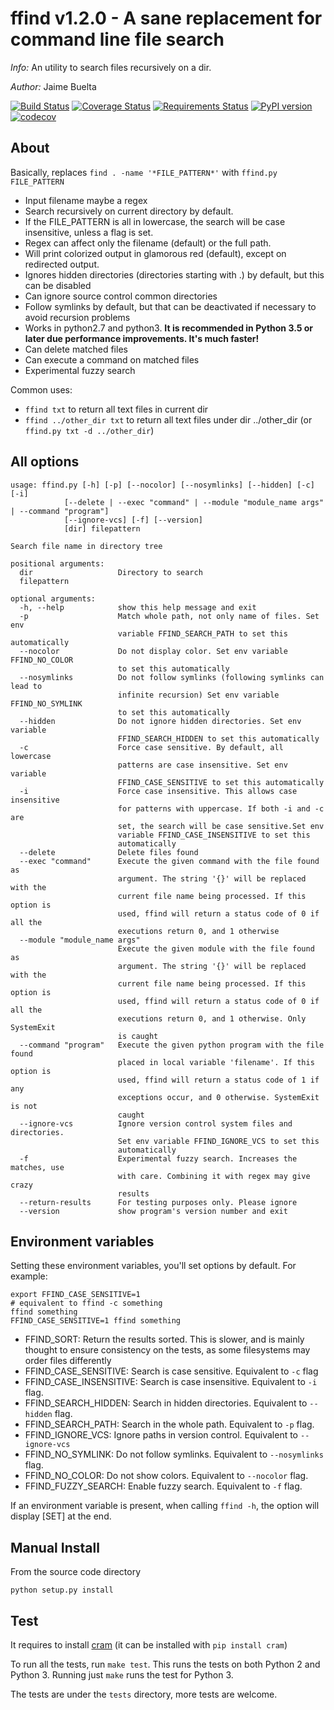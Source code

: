 ffind v1.2.0 - A sane replacement for command line file search
===

*Info:* An utility to search files recursively on a dir.

*Author:* Jaime Buelta

[![Build Status](https://travis-ci.org/jaimebuelta/ffind.svg?branch=master)](https://travis-ci.org/jaimebuelta/ffind)
[![Coverage Status](https://coveralls.io/repos/github/jaimebuelta/ffind/badge.svg?branch=master)](https://coveralls.io/github/jaimebuelta/ffind?branch=master)
[![Requirements Status](https://requires.io/github/jaimebuelta/ffind/requirements.svg?branch=master)](https://requires.io/github/jaimebuelta/ffind/requirements/?branch=master)
[![PyPI version](https://badge.fury.io/py/ffind.svg)](https://badge.fury.io/py/ffind)
[![codecov](https://codecov.io/gh/jaimebuelta/ffind/branch/master/graph/badge.svg)](https://codecov.io/gh/jaimebuelta/ffind)

About
---

Basically, replaces `find . -name '*FILE_PATTERN*'` with `ffind.py FILE_PATTERN`

- Input filename maybe a regex
- Search recursively on current directory by default.
- If the FILE_PATTERN is all in lowercase, the search will be case insensitive, unless a flag is set.
- Regex can affect only the filename (default) or the full path.
- Will print colorized output in glamorous red (default), except on redirected output.
- Ignores hidden directories (directories starting with .) by default, but this can be disabled
- Can ignore source control common directories
- Follow symlinks by default, but that can be deactivated if necessary to avoid recursion problems
- Works in python2.7 and python3. **It is recommended in Python 3.5 or later due performance improvements. It's much faster!**
- Can delete matched files
- Can execute a command on matched files
- Experimental fuzzy search

Common uses:

- `ffind txt` to return all text files in current dir
- `ffind ../other_dir txt` to return all text files under dir ../other_dir (or `ffind.py txt -d ../other_dir`)


All options
---

    usage: ffind.py [-h] [-p] [--nocolor] [--nosymlinks] [--hidden] [-c]  [-i]
                [--delete | --exec "command" | --module "module_name args" | --command "program"]
                [--ignore-vcs] [-f] [--version]
                [dir] filepattern

    Search file name in directory tree

    positional arguments:
      dir                   Directory to search
      filepattern

    optional arguments:
      -h, --help            show this help message and exit
      -p                    Match whole path, not only name of files. Set env
                            variable FFIND_SEARCH_PATH to set this automatically
      --nocolor             Do not display color. Set env variable FFIND_NO_COLOR
                            to set this automatically
      --nosymlinks          Do not follow symlinks (following symlinks can lead to
                            infinite recursion) Set env variable FFIND_NO_SYMLINK
                            to set this automatically
      --hidden              Do not ignore hidden directories. Set env variable
                            FFIND_SEARCH_HIDDEN to set this automatically
      -c                    Force case sensitive. By default, all lowercase
                            patterns are case insensitive. Set env variable
                            FFIND_CASE_SENSITIVE to set this automatically
      -i                    Force case insensitive. This allows case insensitive
                            for patterns with uppercase. If both -i and -c are
                            set, the search will be case sensitive.Set env
                            variable FFIND_CASE_INSENSITIVE to set this
                            automatically
      --delete              Delete files found
      --exec "command"      Execute the given command with the file found as
                            argument. The string '{}' will be replaced with the
                            current file name being processed. If this option is
                            used, ffind will return a status code of 0 if all the
                            executions return 0, and 1 otherwise
      --module "module_name args"
                            Execute the given module with the file found as
                            argument. The string '{}' will be replaced with the
                            current file name being processed. If this option is
                            used, ffind will return a status code of 0 if all the
                            executions return 0, and 1 otherwise. Only SystemExit
                            is caught
      --command "program"   Execute the given python program with the file found
                            placed in local variable 'filename'. If this option is
                            used, ffind will return a status code of 1 if any
                            exceptions occur, and 0 otherwise. SystemExit is not
                            caught
      --ignore-vcs          Ignore version control system files and directories.
                            Set env variable FFIND_IGNORE_VCS to set this
                            automatically
      -f                    Experimental fuzzy search. Increases the matches, use
                            with care. Combining it with regex may give crazy
                            results
      --return-results      For testing purposes only. Please ignore
      --version             show program's version number and exit

Environment variables
---

Setting these environment variables, you'll set options by default. For example:

    export FFIND_CASE_SENSITIVE=1
    # equivalent to ffind -c something
    ffind something 
    FFIND_CASE_SENSITIVE=1 ffind something

- FFIND_SORT: Return the results sorted. This is slower, and is mainly thought to ensure
              consistency on the tests, as some filesystems may order files differently
- FFIND_CASE_SENSITIVE: Search is case sensitive. Equivalent to `-c` flag
- FFIND_CASE_INSENSITIVE: Search is case insensitive. Equivalent to `-i` flag.
- FFIND_SEARCH_HIDDEN: Search in hidden directories. Equivalent to `--hidden` flag.
- FFIND_SEARCH_PATH: Search in the whole path. Equivalent to `-p` flag.
- FFIND_IGNORE_VCS: Ignore paths in version control. Equivalent to `--ignore-vcs`
- FFIND_NO_SYMLINK: Do not follow symlinks. Equivalent to `--nosymlinks` flag.
- FFIND_NO_COLOR: Do not show colors. Equivalent to `--nocolor` flag.
- FFIND_FUZZY_SEARCH: Enable fuzzy search. Equivalent to `-f` flag.

If an environment variable is present, when calling `ffind -h`, the option will display [SET] at the end.

Manual Install
---

From the source code directory
```
python setup.py install
```

Test
---
It requires to install [cram](https://bitheap.org/cram/) (it can be installed with `pip install cram`)

To run all the tests, run `make test`. This runs the tests on both Python 2 and Python 3. Running just
`make` runs the test for Python 3.

The tests are under the `tests` directory, more tests are welcome.
